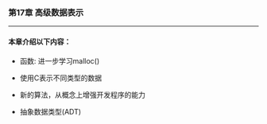 ### 第17章 高级数据表示
----

#### 本章介绍以下内容：

* 函数: 进一步学习malloc()

* 使用C表示不同类型的数据

* 新的算法，从概念上增强开发程序的能力

* 抽象数据类型(ADT)
